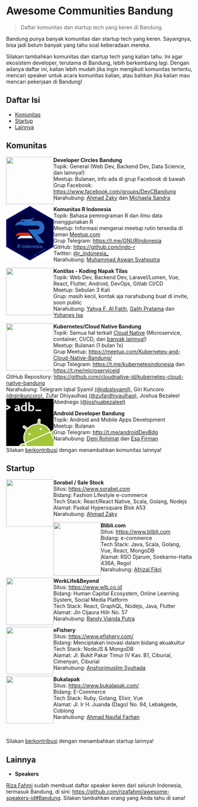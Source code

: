 # Awesome Communities Bandung

> Daftar komunitas dan startup tech yang keren di Bandung

Bandung punya banyak komunitas dan startup tech yang keren. Sayangnya, bisa jadi belum banyak yang tahu soal keberadaan mereka.

Silakan tambahkan komunitas dan startup tech yang kalian tahu. Ini agar ekosistem developer, terutama di Bandung, lebih berkembang lagi. Dengan adanya daftar ini, kalian lebih mudah jika ingin mengikuti komunitas tertentu, mencari speaker untuk acara komunitas kalian, atau bahkan jika kalian mau mencari pekerjaan di Bandung!

## Daftar Isi

- [Komunitas](#komunitas)
- [Startup](#startup)
- [Lainnya](#lainnya)

## Komunitas

<img src="https://user-images.githubusercontent.com/5902356/66689840-e7e10e80-ecb6-11e9-89dc-2a00b0c2e823.png" height="128px" width="128px" align="left" alt="" />

**Developer Circles Bandung**\
Topik: General (Web Dev, Backend Dev, Data Science, dan lainnya!) \
Meetup: Bulanan, info ada di grup Facebook di bawah \
Grup Facebook: https://www.facebook.com/groups/DevCBandung \
Narahubung: [Ahmad Zaky](https://www.facebook.com/azaky003) dan [Michaela Sandra](https://www.facebook.com/michaela.sandra.18) 

<img src="https://raw.githubusercontent.com/indo-r/logo/master/r-indonesia.png" width="128px" align="left" alt="" />

**Komunitas R Indonesia**\
Topik: Bahasa pemrograman R dan ilmu data menggunakan R \
Meetup: Informasi mengenai meetup rutin tersedia di laman [Meetup.com](https://www.meetup.com/r-indonesia/) \
Grup Telegram: https://t.me/GNURIndonesia \
GitHub: https://github.com/indo-r \
Twitter: [@r_indonesia_](https://twitter.com/r_indonesia_) \
Narahubung: [Muhammad Aswan Syahputra](https://t.me/aswansyahputra)

<img src="https://i.imgur.com/fk9IGi8.jpg" height="128px" width="128px" align="left" alt="" />

**Kontilas - Koding Napak Tilas**\
Topik: Web Dev, Backend Dev, Laravel/Lumen, Vue, React, Flutter, Android, DevOps, Gitlab CI/CD \
Meetup: Sebulan 3 Kali\
Grup: masih kecil, kontak aja narahubung buat di invite, soon public \
Narahubung: [Yahya F. Al Fatih](https://www.facebook.com/yahya.kimochi), [Galih Pratama](https://www.facebook.com/pratamagalih) dan [Yohanes Isa](https://www.facebook.com/yohanesisa)<br>

<img src="https://www.cncf.io/wp-content/uploads/2017/12/icon_cncf_twitter.png" height="128px" width="128px" align="left" alt="" />

**Kubernetes/Cloud Native Bandung**\
Topik: Semua hal terkait [Cloud Native](https://www.cncf.io/) (Microservice, container, CI/CD, dan [banyak lainnya!](https://landscape.cncf.io/)) \
Meetup: Bulanan (1 bulan 1x) \
Grup Meetup: https://meetup.com/Kubernetes-and-Cloud-Native-Bandung/ \
Grup Telegram: https://t.me/kubernetesindonesia dan https://t.me/microserviceid \
GitHub Repository: https://github.com/cloudnative-id/kubernetes-cloud-native-bandung \
Narahubung: Telegram Iqbal Syamil [(@iqbalsyamil)](https://t.me/iqbalsyamil), Giri Kuncoro [(@girikuncoro)](https://t.me/girikuncoro), Zufar Dhiyaulhaq [(@zufardhiyaulhaq)](https://t.me/zufardhiyaulhaq), Joshua Bezaleel Abednego [(@joshuabezaleel)](https://t.me/joshuabezaleel) 
<img src="https://raw.githubusercontent.com/AndroidDeveloperBandung/meetup-cantik/master/adb_logo.jpeg" height="128px" width="128px" align="left" alt="" />

**Android Developer Bandung**\
Topik: Android and Mobile Apps Development \
Meetup: Bulanan \
Grup Telegram: http://t.me/androidDevBdg \
Narahubung: [Deni Rohimat](https://www.facebook.com/derohimat) dan [Esa Firman](https://www.facebook.com/esafirm)

Silakan [berkontribusi](CONTRIBUTING.md) dengan menambahkan komunitas lainnya!

## Startup

<img src="https://user-images.githubusercontent.com/5902356/66690258-18c24300-ecb9-11e9-825b-c5b7de675ceb.png" height="128px" width="128px" align="left" alt="" />

**Sorabel / Sale Stock**\
Situs: https://www.sorabel.com \
Bidang: Fashion Lifestyle e-commerce \
Tech Stack: React/React Native, Scala, Golang, Nodejs \
Alamat: Paskal Hypersquare Blok A53 \
Narahubung: [Ahmad Zaky](https://www.facebook.com/azaky003)

<img src="https://user-images.githubusercontent.com/9217338/66700434-51decf80-ed1a-11e9-9882-fbd576f640d2.png" height="145px" width="128px" align="left" alt="" />

**Blibli.com**\
Situs: https://www.blibli.com \
Bidang: e-commerce \
Tech Stack: Java, Scala, Golang, Vue, React, MongoDB \
Alamat: RSO Djarum, Soekarno-Hatta 436A, Regol \
Narahubung: [Afrizal Fikri](https://www.facebook.com/icalFikr)

<img src="https://avatars0.githubusercontent.com/u/47621574?s=200&v=4" height="128px" width="128px" align="left" alt="" />

**WorkLife&Beyond**\
Situs: https://www.wlb.co.id \
Bidang: Human Capital Ecosystem, Online Learning System, Social Media Platform \
Tech Stack: React, GraphQL, Nodejs, Java, Flutter \
Alamat: Jln Cijaura Hilir No. 57 \
Narahubung: [Randy Vianda Putra](https://www.facebook.com/aweutist)

<img src="https://i.imgur.com/j1XAwoy.png" height="128px" width="128px" align="left" alt="" />

**eFishery** \
Situs: https://www.efishery.com/ \
Bidang:  Menciptakan inovasi dalam bidang akuakultur \
Tech Stack: NodeJS & MongoDB \
Alamat: Jl. Bukit Pakar Timur IV Kav. B1, Ciburial, Cimenyan, Ciburial \
Narahubung: [Anshorimuslim Syuhada](https://twitter.com/ans4175)

<img src="https://avatars3.githubusercontent.com/u/1088949?s=200&v=4" height="128px" width="128px" align="left" alt="" />

**Bukalapak** \
Situs: https://www.bukalapak.com/ \
Bidang: E-Commerce \
Tech Stack: Ruby, Golang, Elixir, Vue \
Alamat: Jl. Ir H. Juanda (Dago) No. 94, Lebakgede, Coblong \
Narahubung: [Ahmad Naufal Farhan](https://t.me/fahmadnaufal)

<br><br>
Silakan [berkontribusi](CONTRIBUTING.md) dengan menambahkan startup lainnya!




## Lainnya

- **Speakers**

[Riza Fahmi](https://github.com/rizafahmi) sudah membuat daftar speaker keren dari seluruh Indonesia, termasuk Bandung, di sini: https://github.com/rizafahmi/awesome-speakers-id#Bandung. Silakan tambahkan orang yang Anda tahu di sana!
